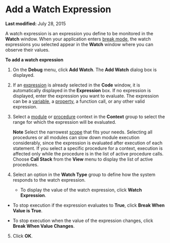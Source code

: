 
# Add a Watch Expression

 **Last modified:** July 28, 2015

A watch expression is an expression you define to be monitored in the  **Watch** window. When your application enters [break mode](b8bdf64f-5920-1ae9-16d0-b26d09524a30.md), the watch expressions you selected appear in the  **Watch** window where you can observe their values.

 **To add a watch expression**



1. On the  **Debug** menu, click **Add Watch**. The  **Add Watch** dialog box is displayed.
    
2. If an  [expression](b8bdf64f-5920-1ae9-16d0-b26d09524a30.md) is already selected in the **Code** window, it is automatically displayed in the **Expression** box. If no expression is displayed, enter the expression you want to evaluate. The expression can be a [variable](b8bdf64f-5920-1ae9-16d0-b26d09524a30.md), a  [property](b8bdf64f-5920-1ae9-16d0-b26d09524a30.md), a function call, or any other valid expression.
    
3. Select a  [module](b8bdf64f-5920-1ae9-16d0-b26d09524a30.md) or [procedure](b8bdf64f-5920-1ae9-16d0-b26d09524a30.md) context in the **Context** group to select the range for which the expression will be evaluated.
    
     **Note**  Select the narrowest  [scope](b8bdf64f-5920-1ae9-16d0-b26d09524a30.md) that fits your needs. Selecting all procedures or all modules can slow down module execution considerably, since the expression is evaluated after execution of each statement. If you select a specific procedure for a context, execution is affected only while the procedure is in the list of active procedure calls. Choose **Call Stack** from the **View** menu to display the list of active procedures.
4. Select an option in the  **Watch Type** group to define how the system responds to the watch expression.
    
    
    
      - To display the value of the watch expression, click  **Watch Expression**.
    
  - To stop execution if the expression evaluates to  **True**, click  **Break When Value is True**.
    
  - To stop execution when the value of the expression changes, click  **Break When Value Changes**.
    

    
    
5. Click  **OK**.
    

